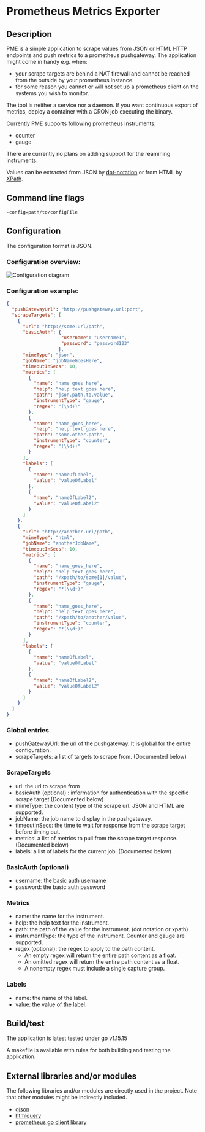 # Prometheus Metrics Exporter

## Description

PME is a simple application to scrape values from JSON or HTML HTTP endpoints and push metrics to a prometheus 
pushgateway.
The application might come in handy e.g. when:
- your scrape targets are behind a NAT firewall and cannot be reached from the outside by your prometheus instance.
- for some reason you cannot or will not set up a prometheus client on the systems you wish to monitor.

The tool is neither a service nor a daemon. If you want continuous export of metrics, deploy a container with a CRON
job executing the binary.

Currently PME supports following prometheus instruments:
 - counter
 - gauge

There are currently no plans on adding support for the reamining instruments.

Values can be extracted from JSON by
[dot-notation](https://docs.oracle.com/en/database/oracle/oracle-database/12.2/adjsn/simple-dot-notation-access-to-json-data.html#GUID-7249417B-A337-4854-8040-192D5CEFD576)
or from HTML by [XPath](https://en.wikipedia.org/wiki/XPath).

## Command line flags

`-config=path/to/configFile`

## Configuration

The configuration format is JSON.

### Configuration overview:

![Configuration diagram](http://www.plantuml.com/plantuml/proxy?cache=no&src=https://raw.githubusercontent.com/ndlarsen/prometheus-metrics-exporter/master/docs/configuration_overview.puml)

### Configuration example:

```json
{
  "pushGatewayUrl": "http://pushgateway.url:port",
  "scrapeTargets": [
    {
      "url": "http://some.url/path",
      "basicAuth": {
                    "username": "username1",
                    "password": "password123"
                   },
      "mimeType": "json",
      "jobName": "jobNameGoesHere",
      "timeoutInSecs": 10,
      "metrics": [
        {
          "name": "name_goes_here",
          "help": "help text goes here",
          "path": "json.path.to.value",
          "instrumentType": "gauge",
          "regex": "(\\d+)"
        },
        {
          "name": "name_goes_here",
          "help": "help text goes here",
          "path": "some.other.path",
          "instrumentType": "counter",
          "regex": "(\\d+)"
        }
      ],
      "labels": [
        {
          "name": "nameOfLabel",
          "value": "valueOfLabel"
        },
        {
          "name": "nameOfLabel2",
          "value": "valueOfLabel2"
        }
      ]
    },
    {
      "url": "http://another.url/path",
      "mimeType": "html",
      "jobName": "anotherJobName",
      "timeoutInSecs": 10,
      "metrics": [
        {
          "name": "name_goes_here",
          "help": "help text goes here",
          "path": "/xpath/to/some[1]/value",
          "instrumentType": "gauge",
          "regex": "*(\\d+)"
        },
        {
          "name": "name_goes_here",
          "help": "help text goes here",
          "path": "/xpath/to/another/value",
          "instrumentType": "counter",
          "regex": "*(\\d+)"
        }
      ],
      "labels": [
        {
          "name": "nameOfLabel",
          "value": "valueOfLabel"
        },
        {
          "name": "nameOfLabel2",
          "value": "valueOfLabel2"
        }
      ]
    }
  ]
}
```

### Global entries

- pushGatewayUrl: the url of the pushgateway. It is global for the entire configuration.
- scrapeTargets: a list of targets to scrape from. (Documented below)

### ScrapeTargets

- url: the url to scrape from
- basicAuth (optional) : information for authentication with the specific scrape target (Documented below)
- mimeType: the content type of the scrape url. JSON and HTML are supported.
- jobName: the job name to display in the pushgateway.
- timeoutInSecs: the time to wait for response from the scrape target before timing out.
- metrics: a list of metrics to pull from the scrape target response. (Documented below)
- labels: a list of labels for the current job. (Documented below)

### BasicAuth (optional)

- username: the basic auth username
- password: the basic auth password

### Metrics

- name: the name for the instrument.
- help: the help text for the instrument.
- path: the path of the value for the instrument. (dot notation or xpath)
- instrumentType: the type of the instrument. Counter and gauge are supported.
- regex (optional): the regex to apply to the path content.
  - An empty regex will return the entire path content as a float.
  - An omitted regex will return the entire path content as a float.
  - A nonempty regex must include a single capture group. 

### Labels

- name: the name of the label.
- value: the value of the label.

## Build/test
The application is latest tested under go v1.15.15

A makefile is available with rules for both building and testing the application.

## External libraries and/or modules

The following libraries and/or modules are directly used in the project.
Note that other modules might be indirectly included. 

- [gjson](https://github.com/tidwall/gjson)
- [htmlquery](https://github.com/antchfx/htmlquery)
- [prometheus go client library](https://github.com/prometheus/client_golang)
